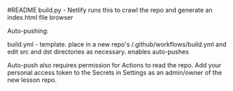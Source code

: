 #README
build.py - Netlify runs this to crawl the repo and generate an index.html file browser

Auto-pushing:

build.yml - template. place in a new repo's /.github/workflows/build.yml and edit src and dst directories as necessary. enables auto-pushes

Auto-push also requires permission for Actions to read the repo. Add your personal access token to the Secrets in Settings as an admin/owner of the new lesson repo.
